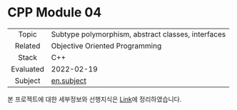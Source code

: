 # CPP Module 04

|           |                                                              |
| :-------: | ------------------------------------------------------------ |
|   Topic   | Subtype polymorphism, abstract classes, interfaces           |
|  Related  | Objective Oriented Programming                               |
|   Stack   | C++                                                          |
| Evaluated | 2022-02-19                                                   |
|  Subject  | [en.subject](https://github.com/24siefil/42SEOUL-42cursus/blob/main/04-cpp-module/subject/cpp-module-04.pdf) |

본 프로젝트에 대한 세부정보와 선행지식은 [Link](https://24siefil.oopy.io/ebc25f63-8a12-428c-a32d-e8b0d8759654)에 정리하였습니다.

